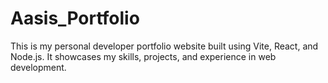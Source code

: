 # Aasis_Portfolio
This is my personal developer portfolio website built using Vite, React, and Node.js. It showcases my skills, projects, and experience in web development.
